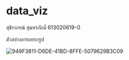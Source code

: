 # data_viz

สุชิราภรณ์ สุนทรภักดิ์ 613020619-0

ตัวอย่างการแทรกรูป

![949F3811-D6DE-41BD-8FFE-5079629B3C09](949F3811-D6DE-41BD-8FFE-5079629B3C09.png)
